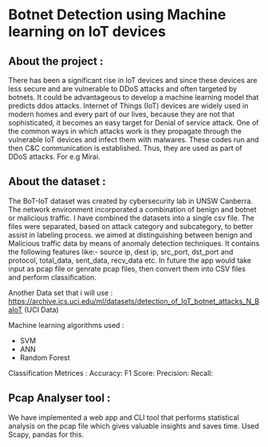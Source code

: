 # Botnet Detection using Machine learning on IoT devices

## About the project :

There has been a significant rise in IoT devices and since these devices are less secure and are vulnerable to DDoS attacks and often targeted by botnets. It could be advantageous to develop a machine learning model that predicts ddos attacks. Internet of Things (IoT) devices are widely used in modern homes and every part of our lives, because they are not that sophisticated, it becomes an easy target for Denial of service attack. One of the common ways in which attacks work is they propagate through the vulnerable IoT devices and infect them with malwares. These codes run and then C&C communication is established. Thus, they are used as part of DDoS attacks. For e.g Mirai.

## About the dataset :

The BoT-IoT dataset was created by cybersecurity lab in UNSW Canberra. The network environment incorporated a combination of benign and botnet or malicious traffic. I have combined the datasets into a single csv file. The files were separated, based on attack category and subcategory, to better assist in labeling process. we aimed at distinguishing between benign and Malicious traffic data by means of anomaly detection techniques.
It contains the following features like:- source ip, dest ip, src_port, dst_port and protocol, total_data, sent_data, recv_data etc.
In future the app would take input as pcap file or genrate pcap files, then convert them into CSV files and perform classification.

Another Data set that i will use : https://archive.ics.uci.edu/ml/datasets/detection_of_IoT_botnet_attacks_N_BaIoT (UCI Data)

Machine learning algorithms used :

* SVM
* ANN
* Random Forest

Classification Metrices :
Accuracy:
F1 Score: 
Precision: 
Recall: 

## Pcap Analyser tool :
We have implemented a web app and CLI tool that performs statistical analysis on the pcap file which gives valuable insights and saves time.
Used Scapy, pandas for this.
